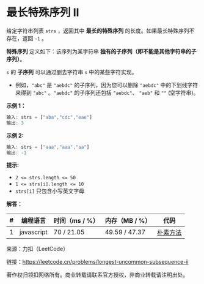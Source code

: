 # 最长特殊序列 II

给定字符串列表 `strs` ，返回其中 **最长的特殊序列** 的长度。如果最长特殊序列不存在，返回 `-1` 。

**特殊序列** 定义如下：该序列为某字符串 **独有的子序列（即不能是其他字符串的子序列）**。

`s` 的 **子序列** 可以通过删去字符串 `s` 中的某些字符实现。

- 例如，`"abc"` 是 `"aebdc"` 的子序列，因为您可以删除 `"aebdc"` 中的下划线字符来得到 `"abc"` 。`"aebdc"` 的子序列还包括 `"aebdc"`、 `"aeb"` 和 `""` (空字符串)。

**示例 1：**

``` javascript
输入: strs = ["aba","cdc","eae"]
输出: 3
```

**示例 2:**

``` javascript
输入: strs = ["aaa","aaa","aa"]
输出: -1
```

**提示:**

- `2 <= strs.length <= 50`
- `1 <= strs[i].length <= 10`
- `strs[i]` 只包含小写英文字母

**解答：**

**#**|**编程语言**|**时间（ms / %）**|**内存（MB / %）**|**代码**
--|--|--|--|--
1|javascript|70 / 21.05|49.59 / 47.37|[朴素方法](./javascript/ac_v1.js)

来源：力扣（LeetCode）

链接：https://leetcode.cn/problems/longest-uncommon-subsequence-ii

著作权归领扣网络所有。商业转载请联系官方授权，非商业转载请注明出处。
